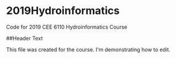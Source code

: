 # 2019Hydroinformatics
Code for 2019 CEE 6110 Hydroinformatics Course

##Header Text 

This file was created for the course. I'm demonstrating how to edit. 
